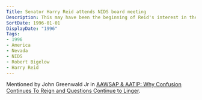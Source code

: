 ```yaml
---
Title: Senator Harry Reid attends NIDS board meeting
Description: This may have been the beginning of Reid's interest in the paranormal, as well as his connection to Robert Bigelow.
SortDate: 1996-01-01
DisplayDate: "1996"
Tags:
- 1996
- America
- Nevada
- NIDS
- Robert Bigelow
- Harry Reid
---
```


Mentioned by John Greenwald Jr in [AAWSAP & AATIP: Why Confusion Continues To Reign and Questions Continue to Linger](https://www.youtube.com/watch?v=2tVvN6RcyI4).